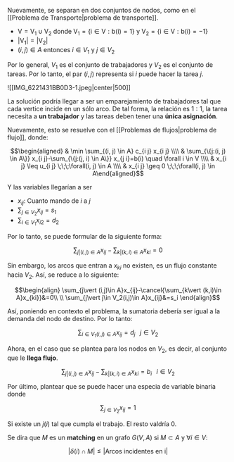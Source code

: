 
Nuevamente, se separan en dos conjuntos de nodos, como en el [[Problema de Transporte|problema de transporte]]. 

- $\mathrm{V}=\mathrm{V}_1\cup \mathrm{V}_2$ donde $\mathrm{V}_1=\{\mathrm{i} \in \mathrm{V}: \mathrm{b}(\mathrm{i})=1\}$ y $\mathrm{V}_2=\{\mathrm{i} \in \mathrm{V}: \mathrm{b}(\mathrm{i})=-1\}$
- $|\mathrm{V}_1|=|\mathrm{V}_2|$
- $(i, j) \in A$ entonces $i \in V_1$ y $j \in V_2$

Por lo general, $V_1$ es el conjunto de trabajadores y $V_2$ es el conjunto de tareas. Por lo tanto, el par $(i,j)$ representa si $i$ puede hacer la tarea $j$. 

![[IMG_6221431BB0D3-1.jpeg|center|500]] 


La solución podría llegar a ser un emparejamiento de trabajadores tal que cada vertice incide en un sólo arco.  De tal forma, la relación es $1:1$,  la tarea necesita a **un trabajador** y las tareas deben tener una **única asignación**. 

Nuevamente, esto se resuelve con el [[Problemas de flujos|problema de flujo]], donde: 

$$\begin{aligned} & \min \sum_{(i, j) \in A} c_{i j} x_{i j} \\\\ & \sum_{\{j:(i, j) \in A\}} x_{i j}-\sum_{\{j:(j, i) \in A\}} x_{j i}=b(i) \quad \forall i \in V \\\\ & x_{i j} \leq u_{i j} \;\;\;\forall(i, j) \in A \\\\ & x_{i j} \geq 0 \;\;\;\forall(i, j) \in A\end{aligned}$$

Y las variables llegarían a ser 

- $x_{ij}$: Cuanto mando de $i$ a $j$
- $\sum_{j\in V_2}x_{ij}=s_1$
- $\sum_{i\in V_1}x_{i2}=d_2$ 

Por lo tanto, se puede formular de la siguiente forma: 

$$\sum_{j\vert (i,j)\in A}x_{ij}-\sum_{k\vert (k,i)\in A}x_{ki}=0$$

Sin embargo, los arcos que entran a $x_{ki}$ no existen, es un flujo constante hacia $V_2$. Así, se reduce a lo siguiente: 

$$\begin{align}
\sum_{j\vert (i,j)\in A}x_{ij}-\cancel{\sum_{k\vert (k,i)\in A}x_{ki}}&=0\\  \\
\sum_{j\vert j\in V_2(i,j)\in A}x_{ij}&=s_i
\end{align}$$

Así, poniendo en contexto el problema, la sumatoria debería ser igual a la demanda del nodo de destino. Por lo tanto: 

$$\sum_{i\in V_1(i,j)\in A}x_{ij}=d_j\;\;\;j\in V_2$$

Ahora, en el caso que se plantea para los nodos en $V_2$, es decir, al conjunto que le **llega flujo**. 

$$\sum_{j\vert (i,j)\in A}x_{ij}-\sum_{k\vert (k,i)\in A}x_{ki}=b_i\;\;\; i\in V_2$$

Por último, plantear que se puede hacer una especia de variable binaria donde

$$\sum_{j\in V_2}x_{ij}=1$$

Si existe un $j(i)$ tal que cumpla el trabajo. El resto valdría $0$.

Se dira que $M$ es un **matching** en un grafo $G(V,A)$ si $M\subset A$ y $\forall i\in V:$

$$\vert\delta(i)\cap M\vert\leq\vert\text{Arcos incidentes en i}\vert$$